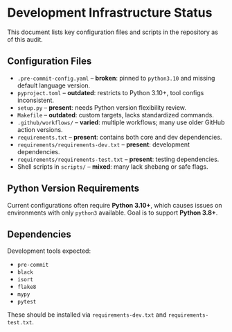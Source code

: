 # Development Infrastructure Status

This document lists key configuration files and scripts in the repository as of this audit.

## Configuration Files

- `.pre-commit-config.yaml` – **broken**: pinned to `python3.10` and missing default language version.
- `pyproject.toml` – **outdated**: restricts to Python 3.10+, tool configs inconsistent.
- `setup.py` – **present**: needs Python version flexibility review.
- `Makefile` – **outdated**: custom targets, lacks standardized commands.
- `.github/workflows/` – **varied**: multiple workflows; many use older GitHub action versions.
- `requirements.txt` – **present**: contains both core and dev dependencies.
- `requirements/requirements-dev.txt` – **present**: development dependencies.
- `requirements/requirements-test.txt` – **present**: testing dependencies.
- Shell scripts in `scripts/` – **mixed**: many lack shebang or safe flags.

## Python Version Requirements

Current configurations often require **Python 3.10+**, which causes issues on environments with only `python3` available. Goal is to support **Python 3.8+**.

## Dependencies

Development tools expected:
- `pre-commit`
- `black`
- `isort`
- `flake8`
- `mypy`
- `pytest`

These should be installed via `requirements-dev.txt` and `requirements-test.txt`.

